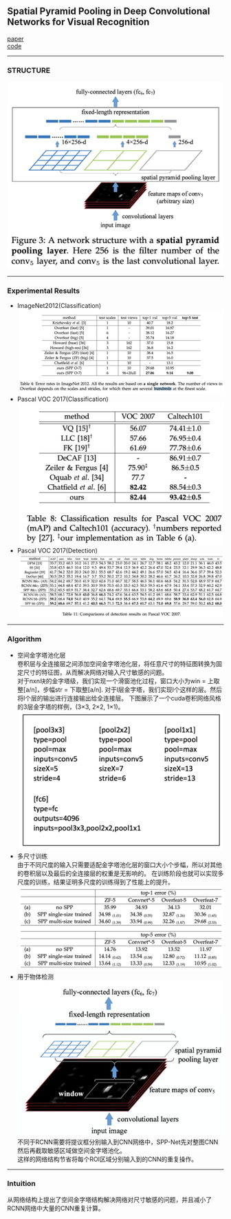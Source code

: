 ## Spatial Pyramid Pooling in Deep Convolutional Networks for Visual Recognition
[paper](https://arxiv.org/pdf/1406.4729.pdf)  
[code](http://research.microsoft.com/en-us/um/people/kahe/)  

---
### STRUCTURE
![](src/Structure_0.png)

---
### Experimental Results
* ImageNet2012(Classification)  
![](src/ER_0.png)  
* Pascal VOC 2017(Classification)  
![](src/ER_1.png)  
* Pascal VOC 2017(Detection)  
![](src/ER_2.png)

---
### Algorithm
* 空间金字塔池化层  
卷积层与全连接层之间添加空间金字塔池化层，将任意尺寸的特征图转换为固定尺寸的特征图，从而解决网络对输入尺寸敏感的问题。  
对于nxn块的金字塔级，我们实现一个滑窗池化过程，窗口大小为win = 上取整[a/n]，步幅str = 下取整[a/n]. 
对于l层金字塔，我们实现l个这样的层。然后将l个层的输出进行连接输出给全连接层。
下图展示了一个cuda卷积网络风格的3层金字塔的样例，(3×3, 2×2, 1×1)。  
![](src/Oth_0.png)  
* 多尺寸训练  
由于不同尺度的输入只需要适配金字塔池化层的窗口大小个步幅，所以对其他的卷积层以及最后的全连接层的权重是无影响的。
在训练阶段也就可以实现多尺度的训练，结果证明多尺度的训练得到了性能上的提升。  
![](src/ER_3.png)  
* 用于物体检测  
![](src/ER_4.png)  
 不同于RCNN需要将提议框分别输入到CNN网络中，SPP-Net先对整图CNN然后再截取敏感区域做空间金字塔池化。  
这样的网络结构节省将每个ROI区域分别输入到的CNN的重复操作。

---
### Intuition
从网络结构上提出了空间金字塔结构解决网络对尺寸敏感的问题，并且减小了RCNN网络中大量的CNN重复计算。